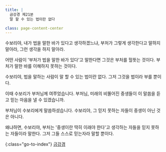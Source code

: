 ```yaml
---
title: |
  금강경 제21분
  말 할 수 있는 법이란 없다

class: page-content-center
---
```


수보리야, 내가 법을 말한 바가 있다고 생각하겠느냐,
부처가 그렇게 생각한다고 말하지 말아라,
그런 생각을 하지 말아라.

어떤 사람이 '부처가 법을 말한 바가 있다'고 말한다면
그것은 부처를 헐뜻는 것이다.
부처가 말한 바를 이해하지 못하는 것이다.

수보리야, 법을 말하는 사람이 말 할 수 있는 법이란 없다.
그저 그것을 법이라 부를 뿐이다.

이때 수보리가 부처님께 여쭈었습니다.
부처님, 미래의 비뚤어진 중생들이 이 말씀을 듣고
믿는 마음을 낼 수 있겠습니까. 

부처님이 수보리에게 말씀하셨습니다.
수보리야, 그 믿지 못하는 자들이 중생이 아닌 것은 아니다.

왜냐하면, 수보리야,
부처는 '중생이란 딱히 이래야 한다'고 생각하는 자들을
믿지 못하는 자들이라 말한다.
그저 그들 스스로 믿는자라 말할 뿐이다.

{:class="go-to-index"}
[금강경](index)